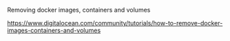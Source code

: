 Removing docker images, containers and volumes

https://www.digitalocean.com/community/tutorials/how-to-remove-docker-images-containers-and-volumes
